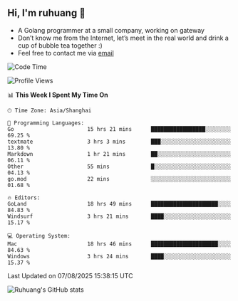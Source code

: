 ## Hi, I'm ruhuang 👋

- A Golang programmer at a small company, working on gateway
- Don’t know me from the Internet, let’s meet in the real world and drink a cup of bubble tea together :)
- Feel free to contact me via [email](mailto:ruhuang2001@gmail.com)
<!--START_SECTION:waka-->
![Code Time](http://img.shields.io/badge/Code%20Time-743%20hrs%2014%20mins-blue)

![Profile Views](http://img.shields.io/badge/Profile%20Views-0-blue)

📊 **This Week I Spent My Time On** 

```text
🕑︎ Time Zone: Asia/Shanghai

💬 Programming Languages: 
Go                       15 hrs 21 mins      █████████████████░░░░░░░░   69.25 % 
textmate                 3 hrs 3 mins        ███░░░░░░░░░░░░░░░░░░░░░░   13.80 % 
Markdown                 1 hr 21 mins        ██░░░░░░░░░░░░░░░░░░░░░░░   06.11 % 
Other                    55 mins             █░░░░░░░░░░░░░░░░░░░░░░░░   04.13 % 
go.mod                   22 mins             ░░░░░░░░░░░░░░░░░░░░░░░░░   01.68 % 

🔥 Editors: 
GoLand                   18 hrs 49 mins      █████████████████████░░░░   84.83 % 
Windsurf                 3 hrs 21 mins       ████░░░░░░░░░░░░░░░░░░░░░   15.17 % 

💻 Operating System: 
Mac                      18 hrs 46 mins      █████████████████████░░░░   84.63 % 
Windows                  3 hrs 24 mins       ████░░░░░░░░░░░░░░░░░░░░░   15.37 % 
```


 Last Updated on 07/08/2025 15:38:15 UTC
<!--END_SECTION:waka-->

![Ruhuang's GitHub stats](https://github-readme-stats.vercel.app/api?username=ruhuang2001&count_private=true&hide_title=true&show_icons=true&theme=vue)

